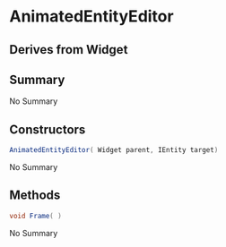 # AnimatedEntityEditor

## Derives from Widget

## Summary

No Summary
## Constructors

```c#
AnimatedEntityEditor( Widget parent, IEntity target) 
```
No Summary
## Methods

```c#
void Frame( ) 
```
No Summary
